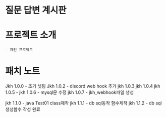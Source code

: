 # 질문 답변 계시판
# 프로젝트 소개
    - 개인 프로젝트
# 패치 노트
Jkh 1.0.0 - 초기 셋팅
Jkh 1.0.2 - discord web hook 추가
jkh 1.0.3
jkh 1.0.4
jkh 1.0.5 - 
jkh 1.0.6 - mysql문 수정
jkh 1.0.7 - jkh_webhook파일 생성 


jkh 1.1.0 - java Test01 class제작
jkh 1.1.1 - db sql동작 함수제작
jkh 1.1.2 - db sql 생성함수 작성 완료

